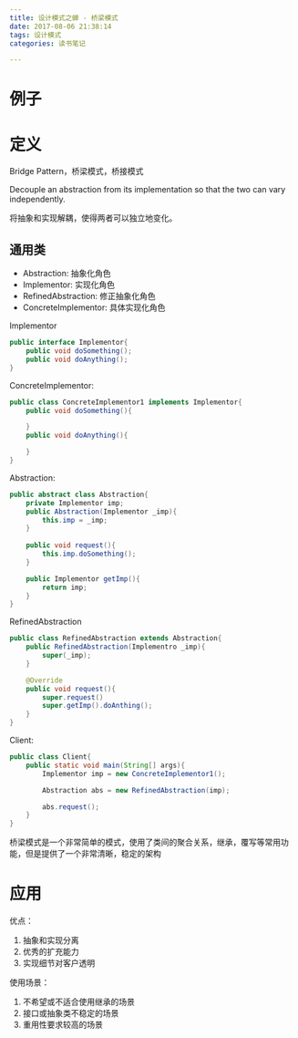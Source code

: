 ```yaml
---
title: 设计模式之蝉 - 桥梁模式
date: 2017-08-06 21:38:14
tags: 设计模式
categories: 读书笔记

---
```



# 例子







<!--more-->

# 定义

Bridge Pattern，桥梁模式，桥接模式

Decouple an abstraction from its implementation so that the two can vary independently.

将抽象和实现解耦，使得两者可以独立地变化。

## 通用类

- Abstraction: 抽象化角色
- Implementor: 实现化角色
- RefinedAbstraction: 修正抽象化角色
- ConcreteImplementor: 具体实现化角色

Implementor

```java
public interface Implementor{
    public void doSomething();
    public void doAnything();
}
```

ConcreteImplementor:

```java
public class ConcreteImplementor1 implements Implementor{
    public void doSomething(){

    }
    public void doAnything(){

    }
}
```

Abstraction:

```java
public abstract class Abstraction{
    private Implementor imp;
    public Abstraction(Implementor _imp){
        this.imp = _imp;
    }
    
    public void request(){
        this.imp.doSomething();
    }

    public Implementor getImp(){
        return imp;
    }
}
```

RefinedAbstraction

```java 
public class RefinedAbstraction extends Abstraction{
    public RefinedAbstraction(Implementro _imp){
        super(_imp);
    }

    @Override
    public void request(){
        super.request()
        super.getImp().doAnthing();
    }
}
```

Client:

```java
public class Client{
    public static void main(String[] args){
        Implementor imp = new ConcreteImplementor1();

        Abstraction abs = new RefinedAbstraction(imp);

        abs.request();
    }
}
```

桥梁模式是一个非常简单的模式，使用了类间的聚合关系，继承，覆写等常用功能，但是提供了一个非常清晰，稳定的架构


# 应用

优点：

1. 抽象和实现分离
2. 优秀的扩充能力
3. 实现细节对客户透明

使用场景：

1. 不希望或不适合使用继承的场景
2. 接口或抽象类不稳定的场景
3. 重用性要求较高的场景










